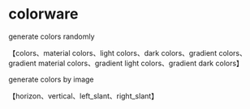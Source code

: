 # colorware

generate colors randomly

【colors、material colors、light colors、dark colors、gradient colors、gradient material  colors、gradient light  colors、gradient dark  colors】

generate colors by image

【horizon、vertical、left_slant、right_slant】
